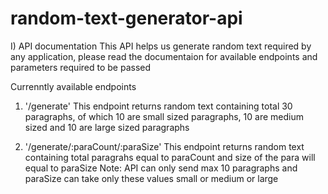 # random-text-generator-api

I) API documentation
  This API helps us generate random text required by any application, please read the documentaion for available endpoints and parameters required to be passed
 
 Currenntly available endpoints
 1) '/generate'
    This endpoint returns random text containing total 30 paragraphs, of which 10 are small sized paragraphs, 10 are medium sized and 10 are large sized paragraphs
    
    
 2) '/generate/:paraCount/:paraSize' 
    This endpoint returns random text containing total paragrahs equal to paraCount and size of the para will equal to paraSize
    Note: API can only send max 10 paragraphs and paraSize can take only these values small or medium or large
